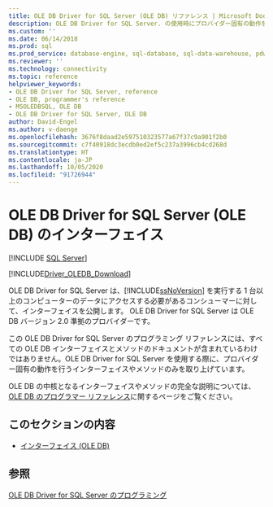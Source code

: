 ```yaml
---
title: OLE DB Driver for SQL Server (OLE DB) リファレンス | Microsoft Docs
description: OLE DB Driver for SQL Server. の使用時にプロバイダー固有の動作を行う OLE DB のインターフェイスとメソッドについて説明します。
ms.custom: ''
ms.date: 06/14/2018
ms.prod: sql
ms.prod_service: database-engine, sql-database, sql-data-warehouse, pdw
ms.reviewer: ''
ms.technology: connectivity
ms.topic: reference
helpviewer_keywords:
- OLE DB Driver for SQL Server, reference
- OLE DB, programmer's reference
- MSOLEDBSQL, OLE DB
- OLE DB Driver for SQL Server, OLE DB
author: David-Engel
ms.author: v-daenge
ms.openlocfilehash: 3676f8daad2e597510323577a67f37c9a901f2b0
ms.sourcegitcommit: c7f40918dc3ecdb0ed2ef5c237a3996cb4cd268d
ms.translationtype: HT
ms.contentlocale: ja-JP
ms.lasthandoff: 10/05/2020
ms.locfileid: "91726944"
---
```

# <a name="ole-db-driver-for-sql-server-ole-db-interfaces"></a>OLE DB Driver for SQL Server (OLE DB) のインターフェイス
[!INCLUDE [SQL Server](../../../includes/applies-to-version/sql-asdb-asdbmi-asa-pdw.md)]

[!INCLUDE[Driver_OLEDB_Download](../../../includes/driver_oledb_download.md)]

  OLE DB Driver for SQL Server は、[!INCLUDE[ssNoVersion](../../../includes/ssnoversion-md.md)] を実行する 1 台以上のコンピューターのデータにアクセスする必要があるコンシューマーに対して、インターフェイスを公開します。 OLE DB Driver for SQL Server は OLE DB バージョン 2.0 準拠のプロバイダーです。  
  
 この OLE DB Driver for SQL Server のプログラミング リファレンスには、すべての OLE DB インターフェイスとメソッドのドキュメントが含まれているわけではありません。OLE DB Driver for SQL Server を使用する際に、プロバイダー固有の動作を行うインターフェイスやメソッドのみを取り上げています。  
  
 OLE DB の中核となるインターフェイスやメソッドの完全な説明については、[OLE DB のプログラマー リファレンス](/previous-versions/windows/desktop/ms713643(v=vs.85))に関するページをご覧ください。  
  
## <a name="in-this-section"></a>このセクションの内容  
  
-   [インターフェイス &#40;OLE DB&#41;](../../oledb/ole-db-interfaces/oledb-driver-for-sql-server-ole-db-interfaces.md)  
  
## <a name="see-also"></a>参照  
 [OLE DB Driver for SQL Server のプログラミング](../../oledb/ole-db/oledb-driver-for-sql-server-programming.md)  
  
